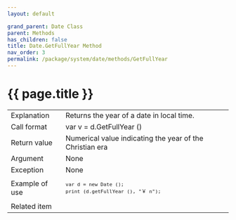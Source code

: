 ```yaml
---
layout: default

grand_parent: Date Class
parent: Methods
has_children: false
title: Date.GetFullYear Method
nav_order: 3
permalink: /package/system/date/methods/GetFullYear
---
```

# {{ page.title }}


<table>
  <tr>
    <td>Explanation</td>
    <td colspan="2">Returns the year of a date in local time.</td>
  </tr>
  <tr>
    <td>Call format</td>
    <td colspan="2">var v = d.GetFullYear ()</td>
  </tr>
  <tr>
    <td>Return value</td>
    <td colspan="2">Numerical value indicating the year of the Christian era</td>
  </tr>  
  <tr>
    <td>Argument</td>
    <td colspan="2">None</td>
  </tr>
  <tr>
    <td>Exception</td>
    <td colspan="2">None</td>
  </tr>
  <tr>
    <td>Example of use</td>
    <td colspan="2"><code><pre>var d = new Date ();
print (d.getFullYear (), "￥ n");</pre></code></td>
  </tr>
  <tr>
    <td>Related item</td>
    <td colspan="2"></td>
  </tr>
</table>



